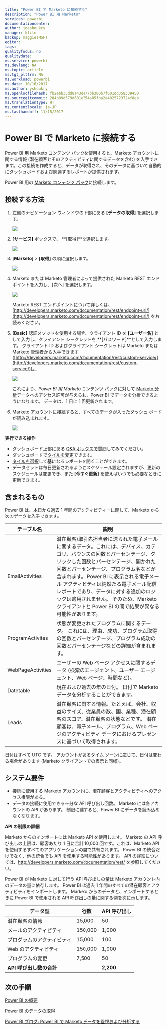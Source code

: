 ```yaml
---
title: "Power BI で Marketo に接続する"
description: "Power BI 用 Marketo"
services: powerbi
documentationcenter: 
author: joeshoukry
manager: kfile
backup: maggiesMSFT
editor: 
tags: 
qualityfocus: no
qualitydate: 
ms.service: powerbi
ms.devlang: NA
ms.topic: article
ms.tgt_pltfrm: NA
ms.workload: powerbi
ms.date: 10/16/2017
ms.author: yshoukry
ms.openlocfilehash: fb2ebb35dd8a43d477bb300b7f601dd358339450
ms.sourcegitcommit: 284b09d579d601e754a05fba2a4025723724f8eb
ms.translationtype: HT
ms.contentlocale: ja-JP
ms.lasthandoff: 11/15/2017
---
```

# <a name="connect-to-marketo-with-power-bi"></a>Power BI で Marketo に接続する
Power BI 用 Marketo コンテンツ パックを使用すると、Marketo アカウントに関する情報 (潜在顧客とそのアクティビティに関するデータを含む) を入手できます。この接続を作成すると、データが取得され、そのデータに基づいて自動的にダッシュボードおよび関連するレポートが提供されます。

Power BI 用の [Marketo コンテンツ パック](https://app.powerbi.com/getdata/services/marketo)に接続します。

## <a name="how-to-connect"></a>接続する方法
1. 左側のナビゲーション ウィンドウの下部にある **[データの取得]** を選択します。
   
   ![](media/service-connect-to-marketo/pbi_getdata.png)
2. **[サービス]** ボックスで、 **[取得]**を選択します。
   
   ![](media/service-connect-to-marketo/pbi_getservices.png) 
3. **[Marketo]** \> **[取得]** の順に選択します。
   
   ![](media/service-connect-to-marketo/marketo.png)
4. Marketo または Marketo 管理者によって提供された Marketo REST エンドポイントを入力し、[次へ] を選択します。
   
   ![](media/service-connect-to-marketo/pbi_marketoconnect.png)
   
   Marketo REST エンドポイントについて詳しくは、[http://developers.marketo.com/documentation/rest/endpoint-url/](http://developers.marketo.com/documentation/rest/endpoint-url/) をお読みください。
5. **[Basic]** 認証メソッドを使用する場合、クライアント ID を **[ユーザー名]** として入力し、クライアント シークレットを **[パスワード]**として入力します。 クライアント ID およびクライアント シークレットは Marketo または Marketo 管理者から入手できます ([http://developers.marketo.com/documentation/rest/custom-service/](http://developers.marketo.com/documentation/rest/custom-service/))。 
   
   ![](media/service-connect-to-marketo/pbi_marketosignin.png)
   
   これにより、*Power BI 用 Marketo* コンテンツ パックに対して [Marketo 分析](https://powerbi.microsoft.com/integrations/marketo)データへのアクセス許可が与えられ、Power BI でデータを分析できるようになります。 データは、1 日に 1 回更新されます。
6. Marketo アカウントに接続すると、すべてのデータが入ったダッシュ ボードが読み込まれます。
   
   ![](media/service-connect-to-marketo/pbi_marketodash.png)

**実行できる操作**

* ダッシュボード上部にある [Q&A ボックスで質問](service-q-and-a.md)してみてください。
* ダッシュボードで[タイルを変更](service-dashboard-edit-tile.md)できます。
* [タイルを選択](service-dashboard-tiles.md)して基になるレポートを開くことができます。
* データセットは毎日更新されるようにスケジュール設定されますが、更新のスケジュールは変更でき、また **[今すぐ更新]** を使えばいつでも必要なときに更新できます。

## <a name="whats-included"></a>含まれるもの
Power BI は、本日から過去 1 年間のアクティビティーに関して、Marketo から次のデータを入手できます。

| テーブル名 | 説明 |
| --- | --- |
| EmailActivities |潜在顧客/取引先担当者に送られた電子メールに関するデータ。これには、デバイス、カテゴリ、バウンスの回数とパーセンテージ、クリックした回数とパーセンテージ、開かれた回数とパーセンテージ、プログラム名などが含まれます。 Power BI に表示される電子メール アクティビティは純然たる電子メール配信レポートであり、データに対する追加のロジックは適用されません。 そのため、Marketo クライアントと Power BI の間で結果が異なる可能性があります。 |
| ProgramActivites |状態が変更されたプログラムに関するデータ。 これには、理由、成功、プログラム取得の回数とパーセンテージ、プログラム成功の回数とパーセンテージなどの詳細が含まれます。 |
| WebPageActivities |ユーザーの Web ページ アクセスに関するデータ (検索のエージェント、ユーザー エージェント、Web ページ、時間など)。 |
| Datetable |現在および過去の年の日付。  日付で Marketo データを分析することができます。 |
| Leads |潜在顧客に関する情報。たとえば、会社、収益のサイズ、従業員の数、国、業種、潜在顧客のスコア、潜在顧客の状態などです。 潜在顧客は、電子メール、プログラム、Web ページのアクティビティ データにおけるプレゼンスに基づいて取得されます。 |

日付はすべて UTC です。 アカウントがあるタイム ゾーンに応じて、日付は変わる場合があります (Marketo クライアントでの表示と同様)。

## <a name="system-requirements"></a>システム要件
* 接続に使用する Marketo アカウントに、潜在顧客とアクティビティへのアクセス権限がある。
* データの接続に使用できる十分な API 呼び出し回数。  Marketo には各アカウントの API があります。  制限に達すると、Power BI にデータを読み込めなくなります。 

**API の制限の詳細**

Marketo からのインポートには Marketo API を使用します。 Marketo の API 呼び出しの上限は、顧客あたり 1 日に合計 10,000 回です。これは、Marketo API を使用するすべてのアプリケーションの間で共有されます。 Power BI の統合だけでなく、他の統合でも API を使用する可能性があります。 API の詳細については、<http://developers.marketo.com/documentation/rest/> を参照してください。

Power BI が Marketo に対して行う API 呼び出しの量は Marketo アカウント内のデータの量に依存します。 Power BI は過去 1 年間のすべての潜在顧客とアクティビティをインポートします。 Marketo からのデータと、インポートするときに Power BI で使用される API 呼び出しの量に関する例を次に示します。  

| データ型 | 行数 | API 呼び出し |
| --- | --- | --- |
| 潜在顧客の情報 |15,000 |50 |
| メールのアクティビティ |150,000 |1,000 |
| プログラムのアクティビティ |15,000 |100 |
| Web のアクティビティ |150,000 |1,000 |
| プログラムの変更 |7,500 |50 |
| **API 呼び出し数の合計** | |**2,200** |

## <a name="next-steps"></a>次の手順
[Power BI の概要](service-get-started.md)

[Power BI のデータの取得](service-get-data.md)

[Power BI ブログ: Power BI で Marketo データを監視および分析する](http://blogs.msdn.com/b/powerbi/archive/2015/03/19/monitor-and-analyze-your-marketo-data-with-power-bi.aspx)

